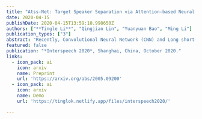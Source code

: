 ```yaml
---
title: "Atss-Net: Target Speaker Separation via Attention-based Neural Network"
date: 2020-04-15
publishDate: 2020-04-15T13:59:10.998650Z
authors: ["**Tingle Li**", "Qingjian Lin", "Yuanyuan Bao", "Ming Li"]
publication_types: ["3"]
abstract: "Recently, Convolutional Neural Network (CNN) and Long short-term memory (LSTM) based models have been introduced to deep learning-based target speaker separation. In this paper, we propose an Attention-based neural network (Atss-Net) in the spectrogram domain for the task. It allows the network to compute the correlation between each feature parallelly, and using shallower layers to extract more features, compared with the CNN-LSTM architecture. Experimental results show that our Atss-Net yields better performance than the VoiceFilter, although it only contains half of the parameters. Furthermore, our proposed model also demonstrates promising performance in speech enhancement."
featured: false
publication: "*Interspeech 2020*, Shanghai, China, October 2020."
links:
  - icon_pack: ai
    icon: arxiv
    name: Preprint
    url: 'https://arxiv.org/abs/2005.09200'
  - icon_pack: ai
    icon: arxiv
    name: Demo
    url: 'https://tinglok.netlify.app/files/interspeech2020/'

---
```


